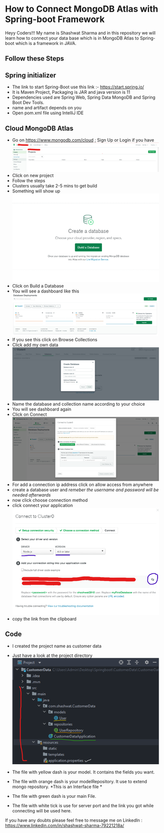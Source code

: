 # How to Connect MongoDB Atlas with Spring-boot Framework

Heyy Coders!!! My name is Shashwat Sharma and in this repository we will learn how to connect your data base which is in MongoDB Atlas to Spring-boot which is a framework in JAVA.

## Follow these Steps

## Spring initializer

- The link to start Spring-Boot use this link :- https://start.spring.io/
- It is Maven Project, Packaging is JAR and java version is 11
- Dependencies used are Spring Web, Spring Data MongoDB and Spring Boot Dev Tools.
- name and artifact depends on you
- Open pom.xml file using IntelliJ IDE

## Cloud MongoDB Atlas

- Go on https://www.mongodb.com/cloud ; Sign Up or Login if you have 
![](pics/img1.png)
- Click on new project
- Follow the steps
- Clusters usually take 2-5 mins to get build
- Something will show up
![](pics/img2.png) 
- Click on Build a Database
- You will see a dashboard like this
![](pics/img3.png)
- If you see this click on Browse Collections
- Click add my own data
![](pics/img4.png)
- Name the database and collection name according to your choice
- You will see dashboard again
- Click on Connect
![](pics/img5.png)
- For add a connection ip address click on allow access from anywhere
- create a database user and *remeber the username and password will be needed afterwards*
- now click choose connection method
- click connect your application
![](pics/img6.png)
- copy the link from the clipboard

## Code
- I created the project name as customer data
- Just have a look at the project directory
![](pics/img7.png)


- The file with yellow dash is your model. It contains the fields you want.
- The file with orange dash is your modelRepository. It use to extend mongo repository. *This is an Interface file *
- The file with green dash is your main File.
- The file with white tick is use for server port and the link you got while connecting will be used here.

If you have any doubts please feel free to message me on LinkedIn : https://www.linkedin.com/in/shashwat-sharma-79221218a/
